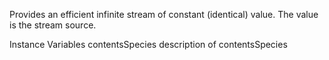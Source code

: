 Provides an efficient infinite stream of constant (identical) value. The value is the stream source.

Instance Variables
	contentsSpecies	<Class>	description of contentsSpecies

